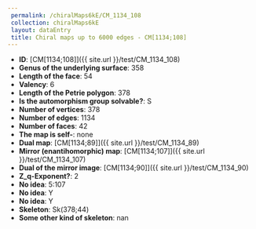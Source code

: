 ```yaml
--- 
 permalink: /chiralMaps6kE/CM_1134_108 
 collection: chiralMaps6kE
 layout: dataEntry
 title: Chiral maps up to 6000 edges - CM[1134;108]
---
```


- **ID**: [CM[1134;108]]({{ site.url }}/test/CM_1134_108)
- **Genus of the underlying surface**: 358
- **Length of the face**: 54
- **Valency**: 6
- **Length of the Petrie polygon**: 378
- **Is the automorphism group solvable?**: S
- **Number of vertices**: 378
- **Number of edges**: 1134
- **Number of faces**: 42
- **The map is self-**: none
- **Dual map**: [CM[1134;89]]({{ site.url }}/test/CM_1134_89)
- **Mirror (enantihomorphic) map**: [CM[1134;107]]({{ site.url }}/test/CM_1134_107)
- **Dual of the mirror image**: [CM[1134;90]]({{ site.url }}/test/CM_1134_90)
- **Z_q-Exponent?**: 2
- **No idea**:  5:107
- **No idea**: Y
- **No idea**: Y
- **Skeleton**: Sk(378;44)
- **Some other kind of skeleton**: nan
